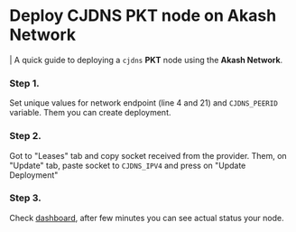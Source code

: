 # Deploy CJDNS PKT node on Akash Network

| A quick guide to deploying a `cjdns` **PKT** node using the **Akash Network**.

### Step 1.
Set unique values for network endpoint (line 4 and 21) and `CJDNS_PEERID` variable. Them you can create deployment.

### Step 2.
Got to "Leases" tab and copy socket received from the provider. Them, on "Update" tab, paste socket to `CJDNS_IPV4` and press on "Update Deployment"

### Step 3.

Check [dashboard](https://vinny.cjdns.fr/ptest/), after few minutes you can see actual status your node.
